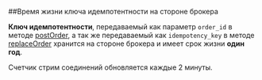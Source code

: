 ##Время жизни ключа идемпотентности на стороне брокера

**Ключ идемпотентности**, передаваемый как параметр `order_id` в методе [postOrder](/investAPI/orders#postorder), а так же
передаваемый как `idempotency_key` в методе [replaceOrder](/investAPI/orders#replaceorder) хранится на стороне брокера и имеет срок жизни **один год**.

Счетчик стрим соединений обновляется каждые 2 минуты.